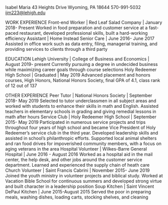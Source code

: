 Isabel Maria
43 Heights Drive Wyoming, PA 18644
570-991-5032
ijm223@lehigh.edu

 WORK EXPERIENCE
Front-end Worker | Red Leaf Salad Company | January 2018- Present
Worked in food preparation and customer service at a fast-paced restaurant, developed professional skills, built a hard-working efficiency
	Assistant | Home Instead Senior Care | June 2016- June 2017
Assisted in office work such as data entry, filing, managerial training, and providing services to clients through a third party

EDUCATION
Lehigh University | College of Business and Economics | August 2019- present
	Currently pursuing a degree in undecided business while maximizing career goals through course selections
Holy Redeemer High School | Graduated | May 2019 
Advanced placement and honors courses, High Honors, National Honors Society, final GPA of 4.1, class rank of 12 out of 137

OTHER EXPERIENCE
Peer Tutor | National Honors Society | September 2018- May 2019 
Selected to tutor underclassmen in all subject areas and worked with students to enhance their skills in math and English. Assisted teachers in elementary schools in grading and giving remedial lessons in math after hours
Service Club | Holy Redeemer High School | September 2015- May 2019
Participated in numerous service projects and trips throughout four years of high school and became Vice President of Holy Redeemer’s service club in the third year. Developed leadership skills and assisted in school’s philanthropic efforts. Supported local animal shelters and ran food drives for impoverished community members, with a focus on aging veterans in the area
Hospital Volunteer | Wilkes-Barre General Hospital | June 2016 - August 2016
Worked as a hospital aid in the mail center, the help desk, and other jobs around the customer service department. Learned and experienced the supply chain of heath care
Church Volunteer | Saint Francis Cabrini | November 2015- June 2019
Joined the youth ministry in volunteer projects and biblical study. Worked at Vacation Bible School for continuous summers and developed strong virtue and built character in a leadership position
Soup Kitchen | Saint Vincent DePaul Kitchen | June 2015-August 2015
Served the poor in preparing meals, washing dishes, loading carts, stocking shelves, and cleaning

